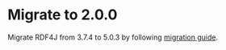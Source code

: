 # Migrate to 2.0.0

Migrate RDF4J from 3.7.4 to 5.0.3 by following [migration guide](../../../../../opensilex-doc/src/main/resources/how-to/database_upgrade.md).